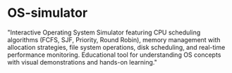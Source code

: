 # OS-simulator
"Interactive Operating System Simulator featuring CPU scheduling algorithms (FCFS, SJF, Priority, Round Robin), memory management with allocation strategies, file system operations, disk scheduling, and real-time performance monitoring. Educational tool for understanding OS concepts with visual demonstrations and hands-on learning."
